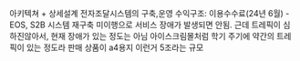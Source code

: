 아키텍쳐 + 상세설계
전자조달시스템의 구축,운영
수익구조: 이용수수료(24년 6월) - EOS, S2B 시스템 재구축 미이행으로 서비스 장애가 발생되면 안됨.
근데 트레픽이 심하진않아서, 현재 장애가 있는 정도는 아님
아이스크림몰처럼 학기 주기에 약간의 트레픽이 있는 정도라
판매 상품이 a4용지 이런거 5조라는 규모

